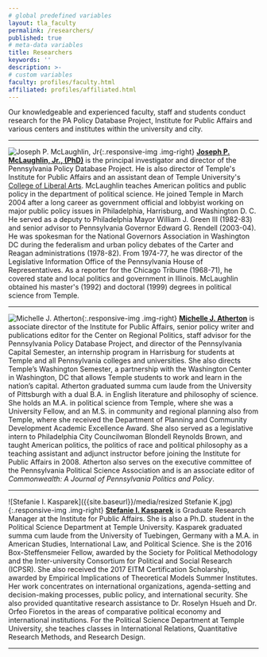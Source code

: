 ```yaml
---
# global predefined variables
layout: tla_faculty
permalink: /researchers/
published: true
# meta-data variables
title: Researchers
keywords: ''
description: >-
# custom variables
faculty: profiles/faculty.html
affiliated: profiles/affiliated.html
---
```

Our knowledgeable and experienced faculty, staff and students conduct research for the PA Policy Database Project, Institute for Public Affairs and various centers and institutes within the university and city.

___

![Joseph P. McLaughlin, Jr]({{site.baseurl}}/media/McLaughlin-th.jpeg){:.responsive-img .img-right}
**[Joseph P. McLaughlin, Jr., (PhD)](https://liberalarts.temple.edu/academics/faculty/mclaughlin-jr-joseph-p)** is the principal investigator and director of the Pennsylvania Policy Database Project. He is also director of Temple's Institute for Public Affairs and an assistant dean of Temple University's [College of Liberal Arts](https://liberalarts.temple.edu/). McLaughlin teaches American politics and public policy in the department of political science. He joined Temple in March 2004 after a long career as government official and lobbyist working on major public policy issues in Philadelphia, Harrisburg, and Washington D. C. He served as a deputy to Philadelphia Mayor William J. Green III (1982-83) and senior advisor to Pennsylvania Governor Edward G. Rendell (2003-04). He was spokesman for the National Governors Association in Washington DC during the federalism and urban policy debates of the Carter and Reagan administrations (1978-82). From 1974-77, he was director of the Legislative Information Office of the Pennsylvania House of Representatives. As a reporter for the Chicago Tribune (1968-71), he covered state and local politics and government in Illinois. McLaughlin obtained his master's (1992) and doctoral (1999) degrees in political science from Temple.

___

![Michelle J. Atherton]({{site.baseurl}}/media/Atherton.jpeg){:.responsive-img .img-right} 
**[Michelle J. Atherton](https://liberalarts.temple.edu/academics/faculty/atherton-michelle-j)** is associate director of the Institute for Public Affairs, senior policy writer and publications editor for the Center on Regional Politics, staff advisor for the Pennsylvania Policy Database Project, and director of the Pennsylvania Capital Semester, an internship program in Harrisburg for students at Temple and all Pennsylvania colleges and universities.  She also directs Temple’s Washington Semester, a partnership with the Washington Center in Washington, DC that allows Temple students to work and learn in the nation’s capital. Atherton graduated summa cum laude from the University of Pittsburgh with a dual B.A. in English literature and philosophy of science.  She holds an M.A. in political science from Temple, where she was a University Fellow, and an M.S. in community and regional planning also from Temple, where she received the Department of Planning and Community Development Academic Excellence Award. She also served as a legislative intern to Philadelphia City Councilwoman Blondell Reynolds Brown, and taught American politics, the politics of race and political philosophy as a teaching assistant and adjunct instructor before joining the Institute for Public Affairs in 2008. Atherton also serves on the executive committee of the Pennsylvania Political Science Association and is an associate editor of _Commonwealth: A Journal of Pennsylvania Politics and Policy_.

___

![Stefanie I. Kasparek]({{site.baseurl}}/media/resized Stefanie K.jpg){:.responsive-img .img-right}
**[Stefanie I. Kasparek](https://liberalarts.temple.edu/academics/faculty/kasparek-stefanie-i)** is Graduate Research Manager at the  Institute for Public Affairs. She is also a Ph.D. student in the Political Science Department at Temple University. Kasparek graduated summa cum laude from the University of Tuebingen, Germany with a M.A. in American Studies, International Law, and Political Science. She is the 2016 Box-Steffensmeier Fellow, awarded by the Society for Political Methodology and the Inter-university Consortium for Political and Social Research (ICPSR). She also received the 2017 EITM Certification Scholarship, awarded by Empirical Implications of Theoretical Models Summer Institutes. Her work concentrates on international organizations, agenda-setting and decision-making processes, public policy, and international security. She also provided quantitative research assistance to Dr. Roselyn Hsueh and Dr. Orfeo Fioretos in the areas of comparative political economy and international institutions. For the Political Science Department at Temple University, she teaches classes in International Relations, Quantitative Research Methods, and Research Design.

___
